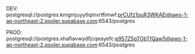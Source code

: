 DEV:
postgresql://postgres.kmgmjuyytlqmxrtfimwf:prCUfz1puR3WKAEi@aws-1-ap-northeast-2.pooler.supabase.com:6543/postgres

PROD:
postgresql://postgres.xhafiavwydfjcqeayefc:e957Z5pTObTfQaw5@aws-1-ap-northeast-2.pooler.supabase.com:6543/postgres
